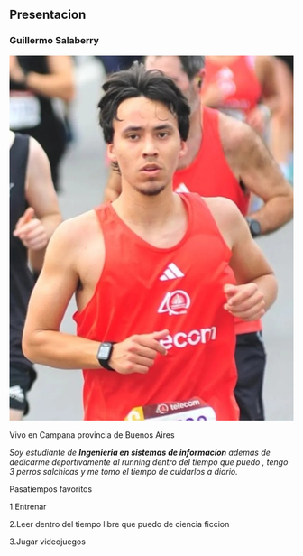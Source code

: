 ## Presentacion

### Guillermo Salaberry

![foto](461703693_549831467498084_7438535624405054278_n.jpg)

Vivo en Campana provincia de Buenos Aires 

*Soy estudiante de **Ingenieria en sistemas de informacion** ademas de dedicarme deportivamente al running dentro del tiempo que puedo , tengo 3 perros salchicas y me tomo el tiempo de cuidarlos a diario.*

Pasatiempos favoritos 

1.Entrenar 

2.Leer dentro del tiempo libre que puedo de ciencia ficcion

3.Jugar videojuegos
